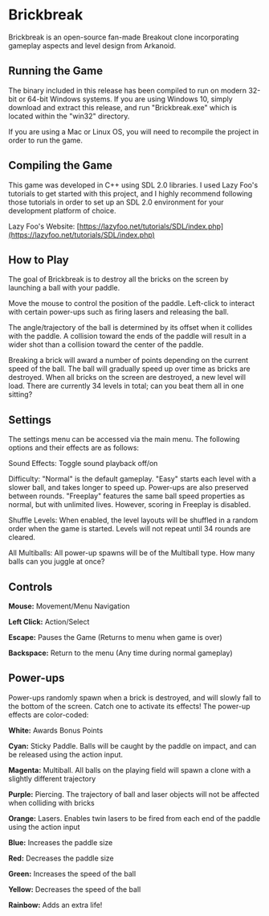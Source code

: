 # Brickbreak

Brickbreak is an open-source fan-made Breakout clone incorporating gameplay aspects and level design from Arkanoid.

## Running the Game

The binary included in this release has been compiled to run on modern 32-bit or 64-bit Windows systems. If you are using Windows 10, simply download and extract this release, and run "Brickbreak.exe" which is located within the "win32" directory.

If you are using a Mac or Linux OS, you will need to recompile the project in order to run the game.

## Compiling the Game

This game was developed in C++ using SDL 2.0 libraries. I used Lazy Foo's tutorials to get started with this project, and I highly recommend following those tutorials in order to set up an SDL 2.0 environment for your development platform of choice.

Lazy Foo's Website:
[https://lazyfoo.net/tutorials/SDL/index.php](https://lazyfoo.net/tutorials/SDL/index.php)

## How to Play

The goal of Brickbreak is to destroy all the bricks on the screen by launching a ball with your paddle.

Move the mouse to control the position of the paddle. Left-click to interact with certain power-ups such as firing lasers and releasing the ball.

The angle/trajectory of the ball is determined by its offset when it collides with the paddle. A collision toward the ends of the paddle will result in a wider shot than a collision toward the center of the paddle.

Breaking a brick will award a number of points depending on the current speed of the ball. The ball will gradually speed up over time as bricks are destroyed. When all bricks on the screen are destroyed, a new level will load. There are currently 34 levels in total; can you beat them all in one sitting?

## Settings

The settings menu can be accessed via the main menu. The following options and their effects are as follows:

Sound Effects: Toggle sound playback off/on

Difficulty: "Normal" is the default gameplay. "Easy" starts each level with a slower ball, and takes longer to speed up. Power-ups are also preserved between rounds. "Freeplay" features the same ball speed properties as normal, but with unlimited lives. However, scoring in Freeplay is disabled.

Shuffle Levels: When enabled, the level layouts will be shuffled in a random order when the game is started. Levels will not repeat until 34 rounds are cleared.

All Multiballs: All power-up spawns will be of the Multiball type. How many balls can you juggle at once?

## Controls

__Mouse:__ Movement/Menu Navigation

__Left Click:__ Action/Select

__Escape:__ Pauses the Game (Returns to menu when game is over)

__Backspace:__ Return to the menu (Any time during normal gameplay)

## Power-ups

Power-ups randomly spawn when a brick is destroyed, and will slowly fall to the bottom of the screen. Catch one to activate its effects! The power-up effects are color-coded:

__White:__ Awards Bonus Points

__Cyan:__ Sticky Paddle. Balls will be caught by the paddle on impact, and can be released using the action input.

__Magenta:__ Multiball. All balls on the playing field will spawn a clone with a slightly different trajectory

__Purple:__ Piercing. The trajectory of ball and laser objects will not be affected when colliding with bricks

__Orange:__ Lasers. Enables twin lasers to be fired from each end of the paddle using the action input

__Blue:__ Increases the paddle size

__Red:__ Decreases the paddle size

__Green:__ Increases the speed of the ball

__Yellow:__ Decreases the speed of the ball

__Rainbow:__ Adds an extra life!
